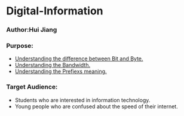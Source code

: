 # Digital-Information
### Author:Hui Jiang
### Purpose: 
* [Understanding the difference between Bit and Byte.](https://github.com/cnhuijiang/Digital-Information/blob/master/Bit%20and%20Byte.md)
* [Understanding the Bandwidth.](https://github.com/cnhuijiang/Digital-Information/blob/master/Bandwidth.md)
* [Understanding the Prefiexs meaning.](https://github.com/cnhuijiang/Digital-Information/blob/master/Prefiexs.md)
### Target Audience:
* Students who are interested in information technology.
* Young people who are confused about the speed of their internet.
